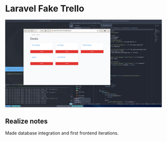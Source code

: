 # Laravel Fake Trello

![Latest Snapshot](img/snapshot--latest.png)

## Realize notes

Made database integration and first frontend iterations.
